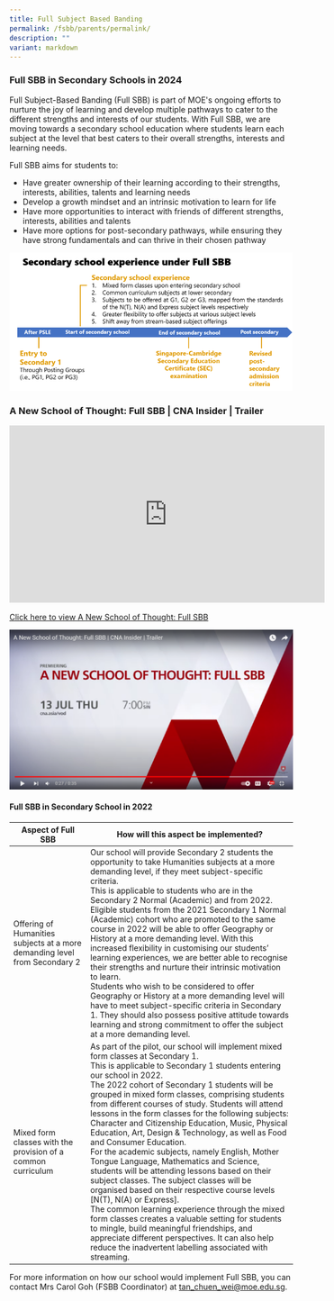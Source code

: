 ```yaml
---
title: Full Subject Based Banding
permalink: /fsbb/parents/permalink/
description: ""
variant: markdown
---
```

### Full SBB in Secondary Schools in 2024

Full Subject-Based Banding (Full SBB) is part of MOE's ongoing efforts to nurture the joy of learning and develop multiple pathways to cater to the different strengths and interests of our students. With Full SBB, we are moving towards a secondary school education where students learn each subject at the level that best caters to their overall strengths, interests and learning needs.

Full SBB aims for students to:
* Have greater ownership of their learning according to their strengths, interests, abilities, talents and learning needs
* Develop a growth mindset and an intrinsic motivation to learn for life
* Have more opportunities to interact with friends of different strengths, interests, abilities and talents 
* Have more options for post-secondary pathways, while ensuring they have strong fundamentals and can thrive in their chosen pathway

![](/images/1SBB.png)


### A New School of Thought: Full SBB | CNA Insider | Trailer

<iframe allowfullscreen="" allow="accelerometer; autoplay; clipboard-write; encrypted-media; gyroscope; picture-in-picture; web-share" frameborder="0" title="YouTube video player" src="https://www.youtube.com/embed/WBeklgUni90" height="315" width="560"></iframe>


[Click here to view A New School of Thought: Full SBB](https://www.channelnewsasia.com/watch/a-new-school-of-thought/full-sbb-3626236)

[![](/images/fsbb_cna.png)](https://www.channelnewsasia.com/watch/a-new-school-of-thought/full-sbb-3626236)



#### Full SBB in Secondary School in 2022

|Aspect of Full SBB|How will this aspect be implemented?|
| -------- | -------- |
|Offering of Humanities subjects at a more demanding level from Secondary 2|Our school will provide Secondary 2 students the opportunity to take Humanities subjects at a more demanding level, if they meet subject-specific criteria.<br>This is applicable to students who are in the Secondary 2 Normal (Academic) and from 2022.<br>Eligible students from the 2021 Secondary 1 Normal (Academic) cohort who are promoted to the same course in 2022 will be able to offer Geography or History at a more demanding level. With this increased flexibility in customising our students’ learning experiences, we are better able to recognise their strengths and nurture their intrinsic motivation to learn.<br>Students who wish to be considered to offer Geography or History at a more demanding level will have to meet subject-specific criteria in Secondary 1. They should also possess positive attitude towards learning and strong commitment to offer the subject at a more demanding level.|
|Mixed form classes with the provision of a common curriculum|As part of the pilot, our school will implement mixed form classes at Secondary 1.<br>This is applicable to Secondary 1 students entering our school in 2022.<br>The 2022 cohort of Secondary 1 students will be grouped in mixed form classes, comprising students from different courses of study. Students will attend lessons in the form classes for the following subjects: Character and Citizenship Education, Music, Physical Education, Art, Design &amp; Technology, as well as Food and Consumer Education.<br>For the academic subjects, namely English, Mother Tongue Language, Mathematics and Science, students will be attending lessons based on their subject classes. The subject classes will be organised based on their respective course levels [N(T), N(A) or Express].<br>The common learning experience through the mixed form classes creates a valuable setting for students to mingle, build meaningful friendships, and appreciate different perspectives. It can also help reduce the inadvertent labelling associated with streaming.|


For more information on how our school would implement Full SBB, you can contact Mrs Carol Goh (FSBB Coordinator) at&nbsp;[tan\_chuen\_wei@moe.edu.sg](mailto:tan_chuen_wei@moe.edu.sg).